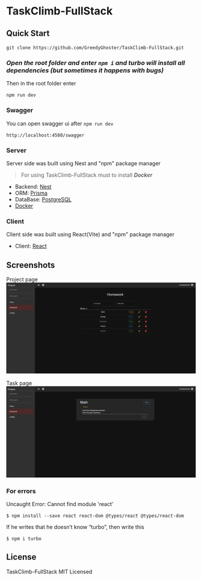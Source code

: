# TaskClimb-FullStack

## Quick Start

```shell
git clone https://github.com/GreedyGhoster/TaskClimb-FullStack.git
```

### _Open the root folder and enter ```npm i``` and turbo will install all dependencies (but sometimes it happens with bugs)_

Then in the root folder enter

```shell
npm run dev
```

### Swagger

You can open swagger ui after `npm run dev`

```
http://localhost:4580/swagger
```

### Server

Server side was built using Nest and "npm" package manager

> For using TaskClimb-FullStack must to install **_Docker_**

- Backend: [Nest](https://nestjs.com/)
- ORM: [Prisma](https://www.prisma.io/)
- DataBase: [PostgreSQL](https://www.postgresql.org/)
- [Docker](https://www.docker.com/)

### Client

Client side was built using React(Vite) and "npm" package manager

- Client: [React](https://ru.legacy.reactjs.org/)

## Screenshots

Project page
![](./screenshots/ProjectPage.png)

Task page
![](./screenshots/TaskPage.png)

### For errors

Uncaught Error: Cannot find module 'react'

```shell
$ npm install --save react react-dom @types/react @types/react-dom
```

If he writes that he doesn’t know “turbo”, then write this

```shell
$ npm i turbo
```

## License

TaskClimb-FullStack MIT Licensed
